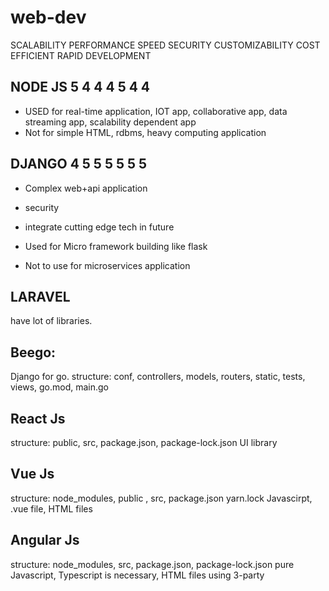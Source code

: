# web-dev

SCALABILITY    PERFORMANCE    SPEED       SECURITY     CUSTOMIZABILITY      COST EFFICIENT    RAPID DEVELOPMENT
               
NODE JS        5              4              4           4            5                    4                 4
--------
* USED for real-time application, IOT app, collaborative app, data streaming app, scalability dependent app
* Not for simple HTML, rdbms, heavy computing application

DJANGO         4              5              5           5            5                    5                  5
-------
* Complex web+api application
* security
* integrate cutting edge tech in future
* Used for Micro framework building like flask

* Not to use for microservices application


LARAVEL
-------
have lot of libraries.

Beego:
------
Django for go.
structure: conf, controllers, models, routers, static, tests, views, go.mod, main.go

React Js
---------
structure: public, src, package.json, package-lock.json
UI library

Vue Js
-------
structure: node_modules, public , src, package.json yarn.lock
Javascirpt, .vue file, HTML files

Angular Js
---------
structure: node_modules, src, package.json, package-lock.json
pure Javascript, Typescript is necessary, HTML files using 3-party
